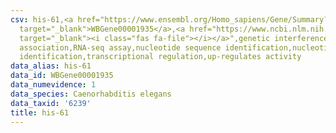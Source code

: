```yaml
---
csv: his-61,<a href="https://www.ensembl.org/Homo_sapiens/Gene/Summary?db=core;g=WBGene00001935"
  target="_blank">WBGene00001935</a>,<a href="https://www.ncbi.nlm.nih.gov/pubmed/27496166"
  target="_blank"><i class="fas fa-file"></i></a>",genetic interference,functional
  association,RNA-seq assay,nucleotide sequence identification,nucleotide sequence
  identification,transcriptional regulation,up-regulates activity
data_alias: his-61
data_id: WBGene00001935
data_numevidence: 1
data_species: Caenorhabditis elegans
data_taxid: '6239'
title: his-61
---
```

